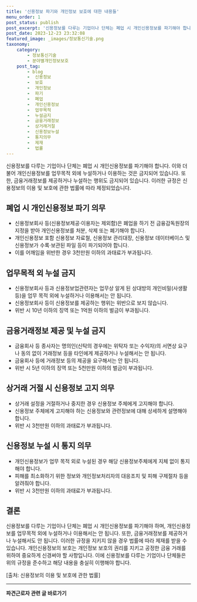 ```yaml
---
title: '신용정보 파기와 개인정보 보호에 대한 내용들'
menu_order: 1
post_status: publish
post_excerpt: '신용정보를 다루는 기업이나 단체는 폐업 시 개인신용정보를 파기해야 합니다. 이와 더불어 개인신용정보를 업무목적 외에 누설하거나 이용하는 것은 금지되어 있습니다. 또한, 금융거래정보를 제공하거나 누설하는 행위도 금지되어 있습니다. 이러한 규정은 신용정보의 이용 및 보호에 관한 법률에 따라 제정되었습니다.'
post_date: 2023-12-23 23:32:08
featured_image: _images/정보통신기술.png
taxonomy:
    category:
        - 정보통신기술
        - 분야별개인정보보호
    post_tag:
        - blog
        -  신용정보
        -  보호
        -  개인정보
        -  파기
        -  폐업
        -  개인신용정보
        -  업무목적
        -  누설금지
        -  금융거래정보
        -  상거래거절
        -  신용정보누설
        -  통지의무
        -  제재
        -  법률
---
```



신용정보를 다루는 기업이나 단체는 폐업 시 개인신용정보를 파기해야 합니다. 이와 더불어 개인신용정보를 업무목적 외에 누설하거나 이용하는 것은 금지되어 있습니다. 또한, 금융거래정보를 제공하거나 누설하는 행위도 금지되어 있습니다. 이러한 규정은 신용정보의 이용 및 보호에 관한 법률에 따라 제정되었습니다.

## 폐업 시 개인신용정보 파기 의무

- 신용정보회사 등(신용정보제공·이용자는 제외함)은 폐업을 하기 전 금융감독원장의 지정을 받아 개인신용정보를 처분, 삭제 또는 폐기해야 합니다.
- 개인신용정보 포함 신용정보 자료철, 신용정보 관리대장, 신용정보 데이터베이스 및 신용정보가 수록·보관된 파일 등이 파기되어야 합니다.
- 이를 어깨임을 위반한 경우 3천만원 이하의 과태료가 부과됩니다.

## 업무목적 외 누설 금지

- 신용정보회사 등과 신용정보업관련자는 업무상 알게 된 상대방의 개인비밀(사생활 등)을 업무 목적 외에 누설하거나 이용해서는 안 됩니다.
- 신용정보회사 등이 신용정보를 제공하는 행위는 위반으로 보지 않습니다.
- 위반 시 10년 이하의 징역 또는 1억원 이하의 벌금이 부과됩니다.

## 금융거래정보 제공 및 누설 금지

- 금융회사 등 종사자는 명의인(신탁의 경우에는 위탁자 또는 수익자)의 서면상 요구나 동의 없이 거래정보 등을 타인에게 제공하거나 누설해서는 안 됩니다.
- 금융회사 등에 거래정보 등의 제공을 요구해서는 안 됩니다.
- 위반 시 5년 이하의 징역 또는 5천만원 이하의 벌금이 부과됩니다.

## 상거래 거절 시 신용정보 고지 의무

- 상거래 설정을 거절하거나 중지한 경우 신용정보 주체에게 고지해야 합니다.
- 신용정보 주체에게 고지해야 하는 신용정보와 관련정보에 대해 상세하게 설명해야 합니다.
- 위반 시 3천만원 이하의 과태료가 부과됩니다.

## 신용정보 누설 시 통지 의무

- 개인신용정보가 업무 목적 외로 누설된 경우 해당 신용정보주체에게 지체 없이 통지해야 합니다.
- 피해를 최소화하기 위한 정보와 개인정보처리자의 대응조치 및 피해 구제절차 등을 알려줘야 합니다.
- 위반 시 3천만원 이하의 과태료가 부과됩니다.

## 결론

신용정보를 다루는 기업이나 단체는 폐업 시 개인신용정보를 파기해야 하며, 개인신용정보를 업무목적 외에 누설하거나 이용해서는 안 됩니다. 또한, 금융거래정보를 제공하거나 누설해서도 안 됩니다. 이러한 규정을 지키지 않을 경우 법률에 따라 제재를 받을 수 있습니다. 개인신용정보의 보호는 개인정보 보호의 권리를 지키고 공정한 금융 거래를 위하여 중요하게 신경써야 할 사항입니다. 이에 신용정보를 다루는 기업이나 단체들은 위의 규정을 준수하고 해당 내용을 충실히 이행해야 합니다.

[출처: 신용정보의 이용 및 보호에 관한 법률]

<!-- wp:separator -->
<hr class="wp-block-separator has-alpha-channel-opacity"/>
<!-- /wp:separator -->

<!-- wp:group {"backgroundColor":"base","layout":{"type":"constrained"}} -->
<div class="wp-block-group has-base-background-color has-background"><!-- wp:paragraph {"align":"center","fontSize":"medium"} -->
<p class="has-text-align-center has-large-font-size"><strong>파견근로자 관련 글 바로가기</strong></p>
<!-- /wp:paragraph -->


<!-- wp:latest-posts
{"categories":[{"id":12664,"count":19,"description":"","link":"https://uknowlaw.com/category/%ed%8c%8c%ea%b2%ac%ea%b7%bc%eb%a1%9c%ec%9e%90/","name":"파견근로자","slug":"파견근로자","taxonomy":"category","parent":0,"meta":[],"_links":{"self":[{"href":"https://uknowlaw.com/wp-json/wp/v2/categories/12664"}],"collection":[{"href":"https://uknowlaw.com/wp-json/wp/v2/categories"}],"about":[{"href":"https://uknowlaw.com/wp-json/wp/v2/taxonomies/category"}],"wp:post_type":[{"href":"https://uknowlaw.com/wp-json/wp/v2/posts?categories=12664"}],"curies":[{"name":"wp","href":"https://api.w.org/{rel}","templated":true}]}}],"postsToShow":100,"excerptLength":28,"postLayout":"grid","columns":2,"featuredImageAlign":"left","featuredImageSizeSlug":"large","fontSize":"small"} /--></div>
<!-- /wp:group -->